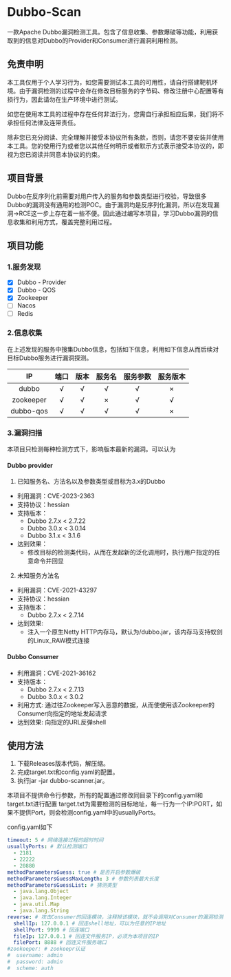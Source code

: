 # Dubbo-Scan

一款Apache Dubbo漏洞检测工具。包含了信息收集、参数爆破等功能，利用获取到的信息对Dubbo的Provider和Consumer进行漏洞利用检测。

## 免责申明

本工具仅用于个人学习行为，如您需要测试本工具的可用性，请自行搭建靶机环境。由于漏洞检测的过程中会存在修改目标服务的字节码、修改注册中心配置等有损行为，因此请勿在生产环境中进行测试。

如您在使用本工具的过程中存在任何非法行为，您需自行承担相应后果，我们将不承担任何法律及连带责任。

除非您已充分阅读、完全理解并接受本协议所有条款，否则，请您不要安装并使用本工具。您的使用行为或者您以其他任何明示或者默示方式表示接受本协议的，即视为您已阅读并同意本协议的约束。

## 项目背景
Dubbo在反序列化前需要对用户传入的服务和参数类型进行校验，导致很多Dubbo的漏洞没有通用的检测POC。由于漏洞均是反序列化漏洞，所以在发现漏洞->RCE这一步上存在着一些不便。因此通过编写本项目，学习Dubbo漏洞的信息收集和利用方式，覆盖完整利用过程。

## 项目功能

### 1.服务发现

- [x] Dubbo - Provider
- [x] Dubbo - QOS
- [x] Zookeeper
- [ ] Nacos
- [ ] Redis

### 2.信息收集

在上述发现的服务中搜集Dubbo信息，包括如下信息，利用如下信息从而后续对目标Dubbo服务进行漏洞探测。

|     IP     |端口|版本|服务名|服务参数|服务版本|
|:----------:|:----------:|:----------:|:----------:|:----------:|:----------:|
|   dubbo    |√|√|√|√|×|√|
| zookeeper  |√|√|×|√|√|√|
| dubbo-qos  |√|√|√|√|×|×|

### 3.漏洞扫描

本项目只检测每种检测方式下，影响版本最新的漏洞。可以认为
#### Dubbo provider

1. 已知服务名、方法名以及参数类型或目标为3.x的Dubbo

- 利用漏洞：CVE-2023-2363
- 支持协议：hessian
- 支持版本：
  - Dubbo 2.7.x < 2.7.22
  - Dubbo 3.0.x < 3.0.14
  - Dubbo 3.1.x < 3.1.6
- 达到效果：
  - 修改目标的检测类代码，从而在发起新的泛化调用时，执行用户指定的任意命令并回显

2. 未知服务方法名

- 利用漏洞：CVE-2021-43297
- 支持协议：hessian
- 支持版本：
  - Dubbo 2.7.x < 2.7.14
- 达到效果:
  - 注入一个原生Netty HTTP内存马，默认为/dubbo.jar，该内存马支持蚁剑的Linux_RAW模式连接

#### Dubbo Consumer

- 利用漏洞：CVE-2021-36162
- 支持版本：
  - Dubbo 2.7.x < 2.7.13
  - Dubbo 3.0.x < 3.0.2
- 利用方式:
  通过往Zookeeper写入恶意的数据，从而使使用该Zookeeper的Consumer向指定的地址发起请求
- 达到效果:
  向指定的URL反弹shell


## 使用方法

1. 下载Releases版本代码，解压缩。
2. 完成target.txt和config.yaml的配置。
3. 执行jar -jar dubbo-scanner.jar。


  本项目不提供命令行参数，所有的配置通过修改同目录下的config.yaml和target.txt进行配置
  target.txt为需要检测的目标地址，每一行为一个IP:PORT，如果不提供Port，则会检测config.yaml中的usuallyPorts。
  
  config.yaml如下
  ```yaml
  timeout: 5 # 网络连接过程的超时时间
  usuallyPorts: # 默认检测端口
    - 2181
    - 22222
    - 20880
  methodParametersGuess: true # 是否开启参数爆破
  methodParametersGuessMaxLength: 3 # 参数列表最大长度
  methodParametersGuessList: # 猜测类型
    - java.lang.Object
    - java.lang.Integer
    - java.util.Map
    - java.lang.String
  reverse: # 攻击Consumer的回连模块，注释掉该模块，就不会调用对Consumer的漏洞检测
    shellIp: 127.0.0.1 # 回连shell地址，可以为任意的IP地址
    shellPort: 9999 # 回连端口
    fileIp: 127.0.0.1 # 回连文件服务IP，必须为本项目的IP
    filePort: 8888 # 回连文件服务端口
  #zookeeper: # zookeepr认证
  #  username: admin
  #  password: admin
  #  scheme: auth
  ```

